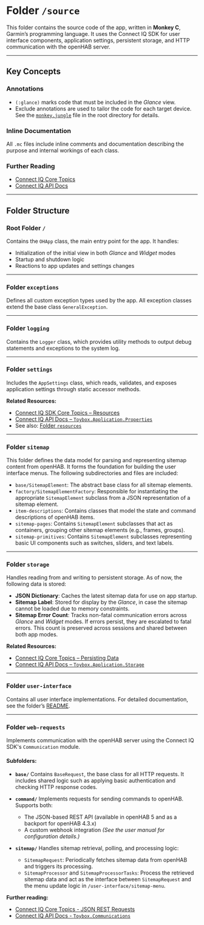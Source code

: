 # Folder `/source`

This folder contains the source code of the app, written in **Monkey C**, Garmin’s programming language. It uses the Connect IQ SDK for user interface components, application settings, persistent storage, and HTTP communication with the openHAB server.

---

## Key Concepts

### **Annotations**

* `(:glance)` marks code that must be included in the *Glance* view.
* Exclude annotations are used to tailor the code for each target device. See the [`monkey.jungle`](../README.md#root-folder-) file in the root directory for details.

### **Inline Documentation**

All `.mc` files include inline comments and documentation describing the purpose and internal workings of each class.

### **Further Reading**

* [Connect IQ Core Topics](https://developer.garmin.com/connect-iq/core-topics/)
* [Connect IQ API Docs](https://developer.garmin.com/connect-iq/api-docs/)

---

## Folder Structure

### Root Folder `/`

Contains the `OHApp` class, the main entry point for the app. It handles:

* Initialization of the initial view in both *Glance* and *Widget* modes
* Startup and shutdown logic
* Reactions to app updates and settings changes

---

### Folder `exceptions`

Defines all custom exception types used by the app. All exception classes extend the base class `GeneralException`.

---

### Folder `logging`

Contains the `Logger` class, which provides utility methods to output debug statements and exceptions to the system log.

---

### Folder `settings`

Includes the `AppSettings` class, which reads, validates, and exposes application settings through static accessor methods.

**Related Resources:**

* [Connect IQ SDK Core Topics – Resources](https://developer.garmin.com/connect-iq/core-topics/resources/)
* [Connect IQ API Docs – `Toybox.Application.Properties`](https://developer.garmin.com/connect-iq/api-docs/Toybox/Application/Properties.html)
* See also: [Folder `resources`](https://github.com/TheNinth7/ohg#folder-resources)

---

### Folder `sitemap`

This folder defines the data model for parsing and representing sitemap content from openHAB. It forms the foundation for building the user interface menus. The following subdirectories and files are included:

* `base/SitemapElement`: The abstract base class for all sitemap elements.
* `factory/SitemapElementFactory`: Responsible for instantiating the appropriate `SitemapElement` subclass from a JSON representation of a sitemap element.
* `item-descriptions`: Contains classes that model the state and command descriptions of openHAB items.
* `sitemap-pages`: Contains `SitemapElement` subclasses that act as containers, grouping other sitemap elements (e.g., frames, groups).
* `sitemap-primitives`: Contains `SitemapElement` subclasses representing basic UI components such as switches, sliders, and text labels.

---

### Folder `storage`

Handles reading from and writing to persistent storage. As of now, the following data is stored:

* **JSON Dictionary**: Caches the latest sitemap data for use on app startup.
* **Sitemap Label**: Stored for display by the *Glance*, in case the sitemap cannot be loaded due to memory constraints.
* **Sitemap Error Count**: Tracks non-fatal communication errors across *Glance* and *Widget* modes. If errors persist, they are escalated to fatal errors. This count is preserved across sessions and shared between both app modes.

**Related Resources:**

* [Connect IQ Core Topics – Persisting Data](https://developer.garmin.com/connect-iq/core-topics/persisting-data/)
* [Connect IQ API Docs – `Toybox.Application.Storage`](https://developer.garmin.com/connect-iq/api-docs/Toybox/Application/Storage.html)

---

### Folder `user-interface`

Contains all user interface implementations. For detailed documentation, see the folder’s [README](https://github.com/TheNinth7/ohg/tree/main/source/user-interface#folder-user-interface).

---

### Folder `web-requests`

Implements communication with the openHAB server using the Connect IQ SDK's `Communication` module.

#### Subfolders:

* **`base/`**
  Contains `BaseRequest`, the base class for all HTTP requests. It includes shared logic such as applying basic authentication and checking HTTP response codes.

* **`command/`**
  Implements requests for sending commands to openHAB. Supports both:

  * The JSON-based REST API (available in openHAB 5 and as a backport for openHAB 4.3.x)
  * A custom webhook integration
    *(See the user manual for configuration details.)*

* **`sitemap/`**
  Handles sitemap retrieval, polling, and processing logic:

  * `SitemapRequest`: Periodically fetches sitemap data from openHAB and triggers its processing.
  * `SitemapProcessor` and `SitemapProcessorTasks`: Process the retrieved sitemap data and act as the interface between `SitemapRequest` and the menu update logic in `/user-interface/sitemap-menu`.

**Further reading:**

- [Connect IQ Core Topics - JSON REST Requests](https://developer.garmin.com/connect-iq/core-topics/https/)  
- [Connect IQ API Docs - `Toybox.Communications`](https://developer.garmin.com/connect-iq/api-docs/Toybox/Communications.html)
